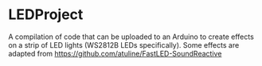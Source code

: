 # LEDProject
A compilation of code that can be uploaded to an Arduino to create effects on a strip of LED lights (WS2812B LEDs specifically). Some effects are adapted from https://github.com/atuline/FastLED-SoundReactive

